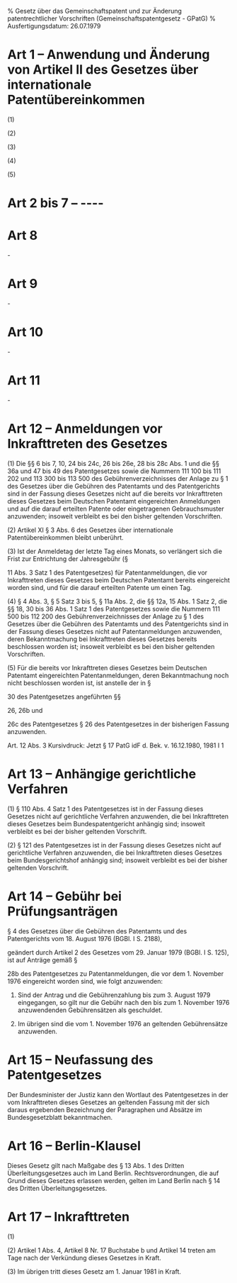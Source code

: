 % Gesetz über das Gemeinschaftspatent und zur Änderung patentrechtlicher Vorschriften  (Gemeinschaftspatentgesetz - GPatG)
% Ausfertigungsdatum: 26.07.1979
 
# Art 1 – Anwendung und Änderung von Artikel II des Gesetzes über internationale Patentübereinkommen

(1)

(2)

(3)

(4)

(5)

# Art 2 bis 7 – ----

# Art 8

\-

# Art 9

\-

# Art 10

\-

# Art 11

\-

# Art 12 – Anmeldungen vor Inkrafttreten des Gesetzes

(1) Die §§ 6 bis 7, 10, 24 bis 24c, 26 bis 26e, 28 bis 28c Abs. 1 und die §§ 36a und 47 bis 49 des Patentgesetzes sowie die Nummern 111 100 bis 111 202 und 113 300 bis 113 500 des Gebührenverzeichnisses der Anlage zu § 1 des Gesetzes über die Gebühren des Patentamts und des Patentgerichts sind in der Fassung dieses Gesetzes nicht auf die bereits vor Inkrafttreten dieses Gesetzes beim Deutschen Patentamt eingereichten Anmeldungen und auf die darauf erteilten Patente oder eingetragenen Gebrauchsmuster anzuwenden; insoweit verbleibt es bei den bisher geltenden Vorschriften.

(2) Artikel XI § 3 Abs. 6 des Gesetzes über internationale Patentübereinkommen bleibt unberührt.

(3) Ist der Anmeldetag der letzte Tag eines Monats, so verlängert sich die Frist zur Entrichtung der Jahresgebühr (§

11 Abs. 3 Satz 1 des Patentgesetzes) für Patentanmeldungen, die vor Inkrafttreten dieses Gesetzes beim Deutschen Patentamt bereits eingereicht worden sind, und für die darauf erteilten Patente um einen Tag.

(4) § 4 Abs. 3, § 5 Satz 3 bis 5, § 11a Abs. 2, die §§ 12a, 15 Abs. 1 Satz 2, die §§ 18, 30 bis 36 Abs. 1 Satz 1 des Patentgesetzes sowie die Nummern 111 500 bis 112 200 des Gebührenverzeichnisses der Anlage zu § 1 des Gesetzes über die Gebühren des Patentamts und des Patentgerichts sind in der Fassung dieses Gesetzes nicht auf Patentanmeldungen anzuwenden, deren Bekanntmachung bei Inkrafttreten dieses Gesetzes bereits beschlossen worden ist; insoweit verbleibt es bei den bisher geltenden Vorschriften.

(5) Für die bereits vor Inkrafttreten dieses Gesetzes beim Deutschen Patentamt eingereichten Patentanmeldungen, deren Bekanntmachung noch nicht beschlossen worden ist, ist anstelle der in §

30 des Patentgesetzes angeführten §§

26, 26b und

26c des Patentgesetzes § 26 des Patentgesetzes in der bisherigen Fassung anzuwenden.

Art. 12 Abs. 3 Kursivdruck: Jetzt § 17 PatG idF d. Bek. v. 16.12.1980, 1981 I 1

# Art 13 – Anhängige gerichtliche Verfahren

(1) § 110 Abs. 4 Satz 1 des Patentgesetzes ist in der Fassung dieses Gesetzes nicht auf gerichtliche Verfahren anzuwenden, die bei Inkrafttreten dieses Gesetzes beim Bundespatentgericht anhängig sind; insoweit verbleibt es bei der bisher geltenden Vorschrift.

(2) § 121 des Patentgesetzes ist in der Fassung dieses Gesetzes nicht auf gerichtliche Verfahren anzuwenden, die bei Inkrafttreten dieses Gesetzes beim Bundesgerichtshof anhängig sind; insoweit verbleibt es bei der bisher geltenden Vorschrift.

# Art 14 – Gebühr bei Prüfungsanträgen

§ 4 des Gesetzes über die Gebühren des Patentamts und des Patentgerichts vom 18. August 1976 (BGBl. I S. 2188),

geändert durch Artikel 2 des Gesetzes vom 29. Januar 1979 (BGBl. I S. 125), ist auf Anträge gemäß §

28b des Patentgesetzes zu Patentanmeldungen, die vor dem 1. November 1976 eingereicht worden sind, wie folgt anzuwenden:

1. Sind der Antrag und die Gebührenzahlung bis zum 3. August 1979 eingegangen, so gilt nur die Gebühr nach den bis zum 1. November 1976 anzuwendenden Gebührensätzen als geschuldet.

2. Im übrigen sind die vom 1. November 1976 an geltenden Gebührensätze anzuwenden.

# Art 15 – Neufassung des Patentgesetzes

Der Bundesminister der Justiz kann den Wortlaut des Patentgesetzes in der vom Inkrafttreten dieses Gesetzes an geltenden Fassung mit der sich daraus ergebenden Bezeichnung der Paragraphen und Absätze im Bundesgesetzblatt bekanntmachen.

# Art 16 – Berlin-Klausel

Dieses Gesetz gilt nach Maßgabe des § 13 Abs. 1 des Dritten Überleitungsgesetzes auch im Land Berlin. Rechtsverordnungen, die auf Grund dieses Gesetzes erlassen werden, gelten im Land Berlin nach § 14 des Dritten Überleitungsgesetzes.

# Art 17 – Inkrafttreten

(1)

(2) Artikel 1 Abs. 4, Artikel 8 Nr. 17 Buchstabe b und Artikel 14 treten am Tage nach der Verkündung dieses Gesetzes in Kraft.

(3) Im übrigen tritt dieses Gesetz am 1. Januar 1981 in Kraft.

